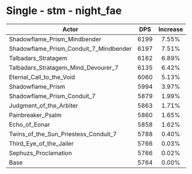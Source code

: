 # Single - stm - night_fae
| Actor | DPS | Increase |
|---|:---:|:---:|
|Shadowflame_Prism_Mindbender|6199|7.55%|
|Shadowflame_Prism_Conduit_7_Mindbender|6197|7.51%|
|Talbadars_Stratagem|6162|6.89%|
|Talbadars_Stratagem_Mind_Devourer_7|6135|6.42%|
|Eternal_Call_to_the_Void|6060|5.13%|
|Shadowflame_Prism|5994|3.97%|
|Shadowflame_Prism_Conduit_7|5879|1.99%|
|Judgment_of_the_Arbiter|5863|1.71%|
|Painbreaker_Psalm|5860|1.65%|
|Echo_of_Eonar|5858|1.62%|
|Twins_of_the_Sun_Priestess_Conduit_7|5788|0.40%|
|Third_Eye_of_the_Jailer|5766|0.03%|
|Sephuzs_Proclamation|5766|0.02%|
|Base|5764|0.00%|
